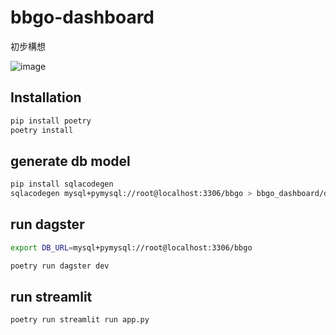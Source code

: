 # bbgo-dashboard

初步構想

![image](https://github.com/narumiruna/bbgo-dashboard/assets/4680567/0a40325a-799b-42bb-a5a8-540cebddc87d)

## Installation

```sh
pip install poetry
poetry install
```

## generate db model

```sh
pip install sqlacodegen
sqlacodegen mysql+pymysql://root@localhost:3306/bbgo > bbgo_dashboard/db/model.py
```

## run dagster

```sh
export DB_URL=mysql+pymysql://root@localhost:3306/bbgo

poetry run dagster dev
```

## run streamlit

```sh
poetry run streamlit run app.py
```

